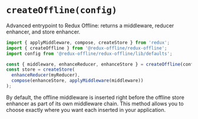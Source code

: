 # `createOffline(config)`

Advanced entrypoint to Redux Offline: returns a middleware, reducer enhancer, and store enhancer.

```js
import { applyMiddleware, compose, createStore } from 'redux';
import { createOffline } from '@redux-offline/redux-offline';
import config from '@redux-offline/redux-offline/lib/defaults';

const { middleware, enhanceReducer, enhanceStore } = createOffline(config);
const store = createStore(
  enhanceReducer(myReducer),
  compose(enhanceStore, applyMiddleware(middleware))
);
```

By default, the offline middleware is inserted right before the offline store enhancer as part of its own middleware chain. This method allows you to choose exactly where you want each inserted in your application.
 
